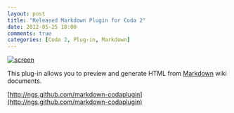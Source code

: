 ```yaml
---
layout: post
title: "Released Markdown Plugin for Coda 2"
date: 2012-05-25 18:00
comments: true
categories: [Coda 2, Plug-in, Markdown]
---
```


[![screen][screen]](http://ngs.github.com/markdown-codaplugin)

This plug-in allows you to preview and generate HTML from [Markdown][markdown] wiki documents.

[http://ngs.github.com/markdown-codaplugin](http://ngs.github.com/markdown-codaplugin)

[screen]: http://ngs.github.com/markdown-codaplugin/images/screen.png
[markdown]: http://daringfireball.net/projects/markdown/